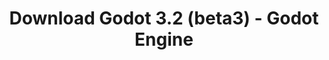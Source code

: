 ---
# Generated by /tools/generators/src/download_archive_generator !!! do not edit by hand !!!
title: 'Download Godot 3.2 (beta3) - Godot Engine'
type: 'download/archive'
name: '3.2'
flavor: 'beta3'
release_date: '2019-12-04T03:00:00-00:00'
release_notes: 'article/dev-snapshot-godot-3-2-beta-3/'
primaryPlatforms:
  - 'android.apk'
  - 'linux.64'
  - 'macos.universal'
  - 'windows.64'
  - 'linux_server.headless.64'
  - 'web'
  - 'templates'
links:
  android.apk:
    name: 'android.apk'
    title: 'Android'
    caption: 'Universal APK (ARM64 + ARMv7 + x86_64 + x86)'
    tags:
      - 'APK download'
      - 'ARM64/v7'
      - 'x86 (64 & 32 bit)'
    hosts:
      github_builds:
        regular: 'https://github.com/godotengine/godot-builds/releases/download/3.2-beta3/Godot_v3.2-beta3_android_editor.apk'
        mono: '#'
      github:
        regular: 'https://github.com/godotengine/godot/releases/download/3.2-beta3/Godot_v3.2-beta3_android_editor.apk'
        mono: '#'
  linux.64:
    name: 'linux.64'
    title: 'Linux'
    caption: 'Standard (x86_64)'
    tags:
      - '64 bit'
    hosts:
      github_builds:
        regular: 'https://github.com/godotengine/godot-builds/releases/download/3.2-beta3/Godot_v3.2-beta3_x11.64.zip'
        mono: 'https://github.com/godotengine/godot-builds/releases/download/3.2-beta3/Godot_v3.2-beta3_mono_x11_64.zip'
      github:
        regular: 'https://github.com/godotengine/godot/releases/download/3.2-beta3/Godot_v3.2-beta3_x11.64.zip'
        mono: 'https://github.com/godotengine/godot/releases/download/3.2-beta3/Godot_v3.2-beta3_mono_x11_64.zip'
  macos.universal:
    name: 'macos.universal'
    title: 'macOS'
    caption: 'Universal (x86_64 + Apple Silicon)'
    tags:
      - 'Intel/Apple Silicon'
      - '64 bit'
    hosts:
      github_builds:
        regular: 'https://github.com/godotengine/godot-builds/releases/download/3.2-beta3/Godot_v3.2-beta3_osx.universal.zip'
        mono: 'https://github.com/godotengine/godot-builds/releases/download/3.2-beta3/Godot_v3.2-beta3_mono_osx.universal.zip'
      github:
        regular: 'https://github.com/godotengine/godot/releases/download/3.2-beta3/Godot_v3.2-beta3_osx.universal.zip'
        mono: 'https://github.com/godotengine/godot/releases/download/3.2-beta3/Godot_v3.2-beta3_mono_osx.universal.zip'
  windows.64:
    name: 'windows.64'
    title: 'Windows'
    caption: 'Standard (x86_64)'
    tags:
      - '64 bit'
    hosts:
      github_builds:
        regular: 'https://github.com/godotengine/godot-builds/releases/download/3.2-beta3/Godot_v3.2-beta3_win64.exe.zip'
        mono: 'https://github.com/godotengine/godot-builds/releases/download/3.2-beta3/Godot_v3.2-beta3_mono_win64.zip'
      github:
        regular: 'https://github.com/godotengine/godot/releases/download/3.2-beta3/Godot_v3.2-beta3_win64.exe.zip'
        mono: 'https://github.com/godotengine/godot/releases/download/3.2-beta3/Godot_v3.2-beta3_mono_win64.zip'
  linux_server.headless.64:
    name: 'linux_server.headless.64'
    title: 'Linux Server'
    caption: 'Headless (x86_64)'
    tags:
      - '64 bit'
      - 'Headless'
    hosts:
      github_builds:
        regular: 'https://github.com/godotengine/godot-builds/releases/download/3.2-beta3/Godot_v3.2-beta3_linux_headless.64.zip'
        mono: 'https://github.com/godotengine/godot-builds/releases/download/3.2-beta3/Godot_v3.2-beta3_mono_linux_headless_64.zip'
      github:
        regular: 'https://github.com/godotengine/godot/releases/download/3.2-beta3/Godot_v3.2-beta3_linux_headless.64.zip'
        mono: 'https://github.com/godotengine/godot/releases/download/3.2-beta3/Godot_v3.2-beta3_mono_linux_headless_64.zip'
  web:
    name: 'web'
    title: 'Web editor'
    caption: ''
    tags:
      - 'Self-hosted'
      - 'Cross-platform'
    hosts:
      github_builds:
        regular: 'https://github.com/godotengine/godot-builds/releases/download/3.2-beta3/Godot_v3.2-beta3_web_editor.zip'
        mono: '#'
      github:
        regular: 'https://github.com/godotengine/godot/releases/download/3.2-beta3/Godot_v3.2-beta3_web_editor.zip'
        mono: '#'
  linux.32:
    name: 'linux.32'
    title: 'Linux'
    caption: 'Standard (x86)'
    tags:
      - '32 bit'
    hosts:
      github_builds:
        regular: 'https://github.com/godotengine/godot-builds/releases/download/3.2-beta3/Godot_v3.2-beta3_x11.32.zip'
        mono: 'https://github.com/godotengine/godot-builds/releases/download/3.2-beta3/Godot_v3.2-beta3_mono_x11_32.zip'
      github:
        regular: 'https://github.com/godotengine/godot/releases/download/3.2-beta3/Godot_v3.2-beta3_x11.32.zip'
        mono: 'https://github.com/godotengine/godot/releases/download/3.2-beta3/Godot_v3.2-beta3_mono_x11_32.zip'
  windows.32:
    name: 'windows.32'
    title: 'Windows'
    caption: 'Standard (x86)'
    tags:
      - '32 bit'
    hosts:
      github_builds:
        regular: 'https://github.com/godotengine/godot-builds/releases/download/3.2-beta3/Godot_v3.2-beta3_win32.exe.zip'
        mono: 'https://github.com/godotengine/godot-builds/releases/download/3.2-beta3/Godot_v3.2-beta3_mono_win32.zip'
      github:
        regular: 'https://github.com/godotengine/godot/releases/download/3.2-beta3/Godot_v3.2-beta3_win32.exe.zip'
        mono: 'https://github.com/godotengine/godot/releases/download/3.2-beta3/Godot_v3.2-beta3_mono_win32.zip'
  linux_server.64:
    name: 'linux_server.64'
    title: 'Linux Server'
    caption: 'Standard (x86_64)'
    tags:
      - '64 bit'
    hosts:
      github_builds:
        regular: 'https://github.com/godotengine/godot-builds/releases/download/3.2-beta3/Godot_v3.2-beta3_linux_server.64.zip'
        mono: 'https://github.com/godotengine/godot-builds/releases/download/3.2-beta3/Godot_v3.2-beta3_mono_linux_server_64.zip'
      github:
        regular: 'https://github.com/godotengine/godot/releases/download/3.2-beta3/Godot_v3.2-beta3_linux_server.64.zip'
        mono: 'https://github.com/godotengine/godot/releases/download/3.2-beta3/Godot_v3.2-beta3_mono_linux_server_64.zip'
  aar_library:
    name: 'aar_library'
    title: 'AAR library'
    caption: ''
    tags:
      - 'Android plugins'
      - 'Java'
      - 'Kotlin'
    hosts:
      github_builds:
        regular: 'https://github.com/godotengine/godot-builds/releases/download/3.2-beta3/godot-lib.3.2.beta3.release.aar'
        mono: 'https://github.com/godotengine/godot-builds/releases/download/3.2-beta3/godot-lib.3.2.beta3.mono.release.aar'
      github:
        regular: 'https://github.com/godotengine/godot/releases/download/3.2-beta3/godot-lib.3.2.beta3.release.aar'
        mono: 'https://github.com/godotengine/godot/releases/download/3.2-beta3/godot-lib.3.2.beta3.mono.release.aar'
  templates:
    name: 'templates'
    title: 'Export templates'
    caption: ''
    tags:
      - 'Used to export your games to all supported platforms'
    hosts:
      github_builds:
        regular: 'https://github.com/godotengine/godot-builds/releases/download/3.2-beta3/Godot_v3.2-beta3_export_templates.tpz'
        mono: 'https://github.com/godotengine/godot-builds/releases/download/3.2-beta3/Godot_v3.2-beta3_mono_export_templates.tpz'
      github:
        regular: 'https://github.com/godotengine/godot/releases/download/3.2-beta3/Godot_v3.2-beta3_export_templates.tpz'
        mono: 'https://github.com/godotengine/godot/releases/download/3.2-beta3/Godot_v3.2-beta3_mono_export_templates.tpz'
---